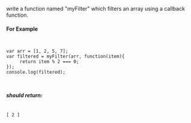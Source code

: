 write a function named "myFilter" which filters an array using a callback function.
<h4>For Example</h4>
<code>
<pre>
var arr = [1, 2, 5, 7];
var filtered = myFilter(arr, function(item){
     return item % 2 === 0;
});
console.log(filtered);
</pre>
</code>
<h5>should return:</h5>
<code>
[ 2 ]
</code>
